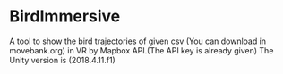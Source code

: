 # BirdImmersive
A tool to show the bird trajectories of given csv (You can download in movebank.org) in VR by Mapbox API.(The API key is already given)
The Unity version is (2018.4.11.f1)


